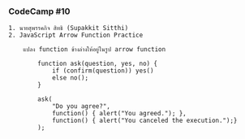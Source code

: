 ### CodeCamp #10
    1. นายสุพรรคกิจ สิทธิ (Supakkit Sitthi)
    2. JavaScript Arrow Function Practice

        แปลง function ข้างล่างให้อยู่ในรูป arrow function

            function ask(question, yes, no) {
                if (confirm(question)) yes()
                else no();
            }

            ask(
                "Do you agree?",
                function() { alert("You agreed."); },
                function() { alert("You canceled the execution.");}
            );